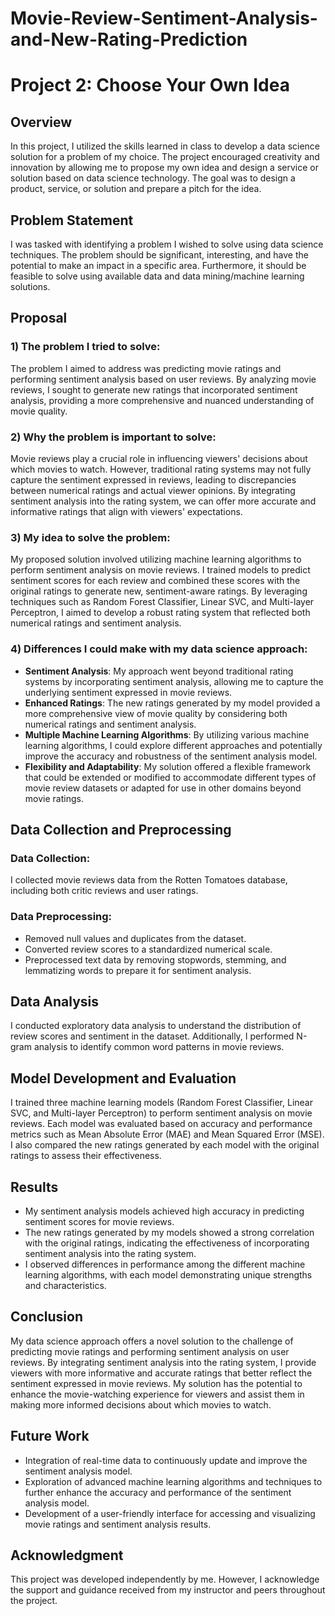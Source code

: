 # Movie-Review-Sentiment-Analysis-and-New-Rating-Prediction
# Project 2: Choose Your Own Idea

## Overview

In this project, I utilized the skills learned in class to develop a data science solution for a problem of my choice. The project encouraged creativity and innovation by allowing me to propose my own idea and design a service or solution based on data science technology. The goal was to design a product, service, or solution and prepare a pitch for the idea.

## Problem Statement

I was tasked with identifying a problem I wished to solve using data science techniques. The problem should be significant, interesting, and have the potential to make an impact in a specific area. Furthermore, it should be feasible to solve using available data and data mining/machine learning solutions.

## Proposal

### 1) The problem I tried to solve:

The problem I aimed to address was predicting movie ratings and performing sentiment analysis based on user reviews. By analyzing movie reviews, I sought to generate new ratings that incorporated sentiment analysis, providing a more comprehensive and nuanced understanding of movie quality.

### 2) Why the problem is important to solve:

Movie reviews play a crucial role in influencing viewers' decisions about which movies to watch. However, traditional rating systems may not fully capture the sentiment expressed in reviews, leading to discrepancies between numerical ratings and actual viewer opinions. By integrating sentiment analysis into the rating system, we can offer more accurate and informative ratings that align with viewers' expectations.

### 3) My idea to solve the problem:

My proposed solution involved utilizing machine learning algorithms to perform sentiment analysis on movie reviews. I trained models to predict sentiment scores for each review and combined these scores with the original ratings to generate new, sentiment-aware ratings. By leveraging techniques such as Random Forest Classifier, Linear SVC, and Multi-layer Perceptron, I aimed to develop a robust rating system that reflected both numerical ratings and sentiment analysis.

### 4) Differences I could make with my data science approach:

- **Sentiment Analysis**: My approach went beyond traditional rating systems by incorporating sentiment analysis, allowing me to capture the underlying sentiment expressed in movie reviews.
- **Enhanced Ratings**: The new ratings generated by my model provided a more comprehensive view of movie quality by considering both numerical ratings and sentiment analysis.
- **Multiple Machine Learning Algorithms**: By utilizing various machine learning algorithms, I could explore different approaches and potentially improve the accuracy and robustness of the sentiment analysis model.
- **Flexibility and Adaptability**: My solution offered a flexible framework that could be extended or modified to accommodate different types of movie review datasets or adapted for use in other domains beyond movie ratings.

## Data Collection and Preprocessing

### Data Collection:

I collected movie reviews data from the Rotten Tomatoes database, including both critic reviews and user ratings.

### Data Preprocessing:

- Removed null values and duplicates from the dataset.
- Converted review scores to a standardized numerical scale.
- Preprocessed text data by removing stopwords, stemming, and lemmatizing words to prepare it for sentiment analysis.

## Data Analysis

I conducted exploratory data analysis to understand the distribution of review scores and sentiment in the dataset. Additionally, I performed N-gram analysis to identify common word patterns in movie reviews.

## Model Development and Evaluation

I trained three machine learning models (Random Forest Classifier, Linear SVC, and Multi-layer Perceptron) to perform sentiment analysis on movie reviews. Each model was evaluated based on accuracy and performance metrics such as Mean Absolute Error (MAE) and Mean Squared Error (MSE). I also compared the new ratings generated by each model with the original ratings to assess their effectiveness.

## Results

- My sentiment analysis models achieved high accuracy in predicting sentiment scores for movie reviews.
- The new ratings generated by my models showed a strong correlation with the original ratings, indicating the effectiveness of incorporating sentiment analysis into the rating system.
- I observed differences in performance among the different machine learning algorithms, with each model demonstrating unique strengths and characteristics.

## Conclusion

My data science approach offers a novel solution to the challenge of predicting movie ratings and performing sentiment analysis on user reviews. By integrating sentiment analysis into the rating system, I provide viewers with more informative and accurate ratings that better reflect the sentiment expressed in movie reviews. My solution has the potential to enhance the movie-watching experience for viewers and assist them in making more informed decisions about which movies to watch.

## Future Work

- Integration of real-time data to continuously update and improve the sentiment analysis model.
- Exploration of advanced machine learning algorithms and techniques to further enhance the accuracy and performance of the sentiment analysis model.
- Development of a user-friendly interface for accessing and visualizing movie ratings and sentiment analysis results.

## Acknowledgment

This project was developed independently by me. However, I acknowledge the support and guidance received from my instructor and peers throughout the project.

